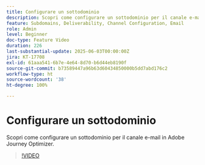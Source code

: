 ```yaml
---
title: Configurare un sottodominio
description: Scopri come configurare un sottodominio per il canale e-mail in Adobe Journey Optimizer.
feature: Subdomains, Deliverability, Channel Configuration, Email
role: Admin
level: Beginner
doc-type: Feature Video
duration: 226
last-substantial-update: 2025-06-03T00:00:00Z
jira: KT-17708
exl-id: 61aaa541-6b7e-4e64-8d70-b6d44eb8190f
source-git-commit: b73589447a96b63d60434850000b5dd7abd176c2
workflow-type: ht
source-wordcount: '38'
ht-degree: 100%

---
```


# Configurare un sottodominio

Scopri come configurare un sottodominio per il canale e-mail in Adobe Journey Optimizer.

>[!VIDEO](https://video.tv.adobe.com/v/3458490/?learn=on&enablevpops)
